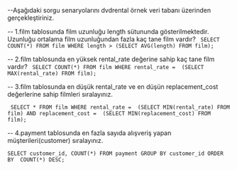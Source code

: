 --Aşağıdaki sorgu senaryolarını dvdrental örnek veri tabanı üzerinden gerçekleştiriniz.



-- 1.film tablosunda film uzunluğu length sütununda gösterilmektedir. Uzunluğu ortalama film uzunluğundan fazla kaç tane film vardır?
`
SELECT COUNT(*) FROM film
WHERE length >
(SELECT AVG(length) FROM film);`

-- 2.film tablosunda en yüksek rental_rate değerine sahip kaç tane film vardır?
`
SELECT COUNT(*) FROM film
WHERE rental_rate = 
(SELECT MAX(rental_rate) FROM film);`


-- 3.film tablosunda en düşük rental_rate ve en düşün replacement_cost değerlerine sahip filmleri sıralayınız.

`
SELECT * FROM film
WHERE rental_rate = 
(SELECT MIN(rental_rate) FROM film)
AND
replacement_cost = 
(SELECT MIN(replacement_cost) FROM film);`


-- 4.payment tablosunda en fazla sayıda alışveriş yapan müşterileri(customer) sıralayınız.

`
SELECT customer_id, COUNT(*) FROM payment
GROUP BY customer_id
ORDER BY  COUNT(*) DESC;
`